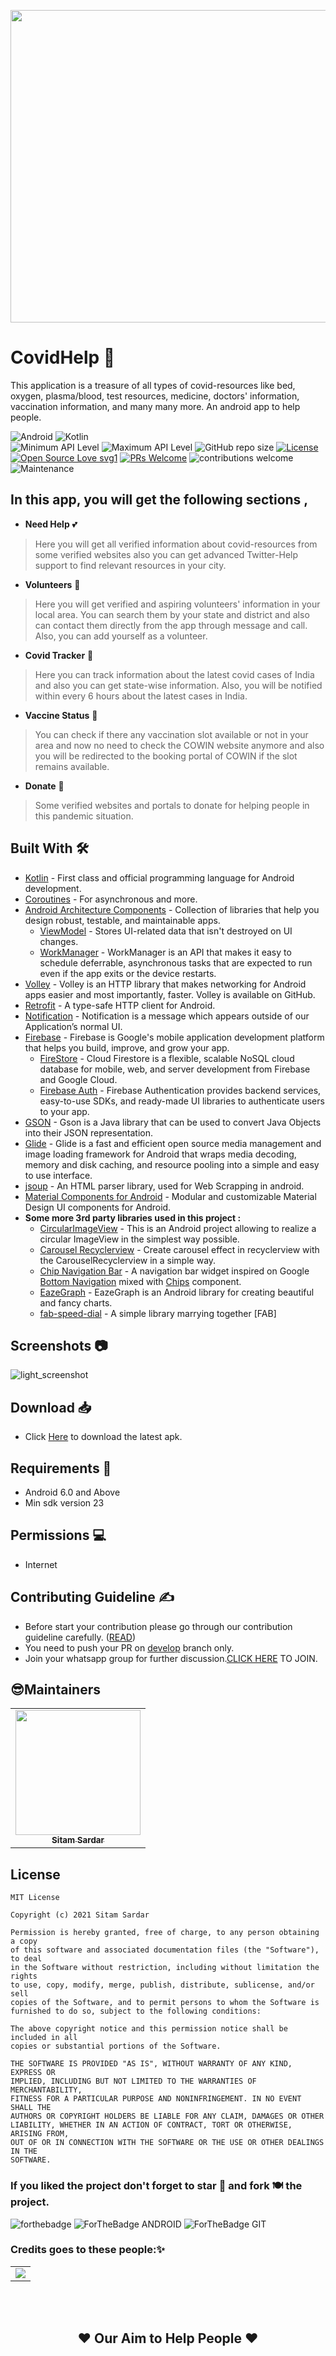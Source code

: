  <p align="center">
 <img src="https://github.com/sitamadex11/CovidHelp/blob/develop/Assets/CovidHelp%20Banner.png" height= 500 width = 889 />
</p>

# CovidHelp 🤝

This application is a treasure of all types of covid-resources like bed, oxygen, plasma/blood, test resources, medicine, doctors' information, vaccination information, and many many more. An android app to help people.

![Android](https://img.shields.io/badge/Android-3DDC84?style=for-the-badge&logo=android&logoColor=white)
![Kotlin](https://img.shields.io/badge/Kotlin-0095D5?&style=for-the-badge&logo=kotlin&logoColor=white)
<br>
![Minimum API Level](https://img.shields.io/badge/Min%20API%20Level-23-green)
![Maximum API Level](https://img.shields.io/badge/Max%20API%20Level-30-orange)
![GitHub repo size](https://img.shields.io/github/repo-size/sitamadex11/CovidHelp)
[![License](https://img.shields.io/badge/license-MIT-%2397ca00.svg)](https://github.com/sitamadex11/CovidHelp/blob/develop/LICENSE)
[![Open Source Love svg1](https://badges.frapsoft.com/os/v1/open-source.svg?v=103)](https://github.com/ellerbrock/open-source-badges/) 
[![PRs Welcome](https://img.shields.io/badge/PRs-welcome-brightgreen.svg?style=flat-square)](http://makeapullrequest.com) 
![contributions welcome](https://img.shields.io/static/v1.svg?label=Contributions&message=Welcome&color=0059b3&style=flat-square) 
![Maintenance](https://img.shields.io/maintenance/yes/2021)


## In this app, you will get the following sections ,

* **Need Help** 💕
> Here you will get all verified information about covid-resources from some verified websites also you can get advanced Twitter-Help support to find relevant resources in your city.

* **Volunteers** 👥
> Here you will get verified and aspiring volunteers' information in your local area. You can search them by your state and district and also can contact them directly from the app through message and call. Also, you can add yourself as a volunteer.

* **Covid Tracker** 📲
> Here you can track information about the latest covid cases of India and also you can get state-wise information. Also, you will be notified within every 6 hours about the latest cases in India.

* **Vaccine Status** 💉
> You can check if there any vaccination slot available or not in your area and now no need to check the COWIN website anymore and also you will be redirected to the booking portal of COWIN if the slot remains available.

* **Donate** 🎁
> Some verified websites and portals to donate for helping people in this pandemic situation.

## Built With 🛠
- [Kotlin](https://kotlinlang.org/) - First class and official programming language for Android development.
- [Coroutines](https://kotlinlang.org/docs/reference/coroutines-overview.html) - For asynchronous and more.
- [Android Architecture Components](https://developer.android.com/topic/libraries/architecture) - Collection of libraries that help you design robust, testable, and maintainable apps.
  - [ViewModel](https://developer.android.com/topic/libraries/architecture/viewmodel) - Stores UI-related data that isn't destroyed on UI changes. 
  - [WorkManager](https://developer.android.com/topic/libraries/architecture/workmanager?gclid=Cj0KCQjwxJqHBhC4ARIsAChq4atyG_0SDLhI1qeCBVL2vSzaW01jl5W-urhaeq2eYPByHVJ4rbcFJPgaAqOMEALw_wcB&gclsrc=aw.ds) - WorkManager is an API that makes it easy to schedule deferrable, asynchronous tasks that are expected to run even if the app exits or the device restarts.
- [Volley](https://developer.android.com/training/volley) - Volley is an HTTP library that makes networking for Android apps easier and most importantly, faster. Volley is available on GitHub.
- [Retrofit](https://square.github.io/retrofit/) - A type-safe HTTP client for Android.
- [Notification](https://www.geeksforgeeks.org/how-to-push-notification-in-android/) - Notification is a message which appears outside of our Application’s normal UI. 
- [Firebase](https://firebase.google.com/docs/android/setup) - Firebase is Google's mobile application development platform that helps you build, improve, and grow your app. 
  - [FireStore](https://firebase.google.com/docs/firestore) - Cloud Firestore is a flexible, scalable NoSQL cloud database for mobile, web, and server development from Firebase and Google Cloud. 
  - [Firebase Auth](https://firebase.google.com/docs/auth/android/password-auth) - Firebase Authentication provides backend services, easy-to-use SDKs, and ready-made UI libraries to authenticate users to your app.
- [GSON](https://github.com/google/gson) - Gson is a Java library that can be used to convert Java Objects into their JSON representation.
- [Glide](https://github.com/bumptech/glide) - Glide is a fast and efficient open source media management and image loading framework for Android that wraps media decoding, memory and disk caching, and resource pooling into a simple and easy to use interface.
- [jsoup](https://jsoup.org/download) - An HTML parser library, used for Web Scrapping in android.
- [Material Components for Android](https://github.com/material-components/material-components-android) - Modular and customizable Material Design UI components for Android.
- **Some more 3rd party libraries used in this project :**
  - [CircularImageView](https://github.com/lopspower/CircularImageView) - This is an Android project allowing to realize a circular ImageView in the simplest way possible.
  - [Carousel Recyclerview](https://github.com/sparrow007/CarouselRecyclerview) - Create carousel effect in recyclerview with the CarouselRecyclerview in a simple way.
  - [Chip Navigation Bar](https://github.com/ismaeldivita/chip-navigation-bar) - A navigation bar widget inspired on Google [Bottom Navigation](https://material.io/components/bottom-navigation) mixed with [Chips](https://material.io/components/chips) component.
  - [EazeGraph](https://github.com/blackfizz/EazeGraph) - EazeGraph is an Android library for creating beautiful and fancy charts. 
  - [fab-speed-dial](https://github.com/yavski/fab-speed-dial) - A simple library marrying together [FAB]

## Screenshots 📷 
![light_screenshot](https://github.com/sitamadex11/CovidHelp/blob/develop/Assets/AllScreenShots.png)

## Download 📥
- Click [Here](https://drive.google.com/u/2/uc?id=1OWIi9xcCLTTyZtJHTVzPAjbA3RiiVCal&export=download) to download the latest apk.

## Requirements 🎯 
- Android 6.0 and Above
- Min sdk version 23

## Permissions 💻
- Internet

## Contributing Guideline ✍
- Before start your contribution please go through our contribution guideline carefully. ([READ](https://github.com/sitamadex11/CovidHelp/blob/develop/Assets/Contributing.md))
- You need to push your PR on [develop](https://github.com/sitamadex11/CovidHelp/tree/develop) branch only.
- Join your whatsapp group for further discussion.[CLICK HERE](https://chat.whatsapp.com/JXYziNoD3lD9RWQwD3VyEe) TO JOIN.

## 😎Maintainers
<table>
  <tbody><tr>
    <td align="center"><a href="https://github.com/theDIRone"><img alt="" src="https://avatars.githubusercontent.com/theDIRone" width="200px;"><br><sub><b> Sitam Sardar </b></sub></a><br></td> </a></td>

     
    
  </tr>
</tbody></table>

## License 

```
MIT License

Copyright (c) 2021 Sitam Sardar

Permission is hereby granted, free of charge, to any person obtaining a copy
of this software and associated documentation files (the "Software"), to deal
in the Software without restriction, including without limitation the rights
to use, copy, modify, merge, publish, distribute, sublicense, and/or sell
copies of the Software, and to permit persons to whom the Software is
furnished to do so, subject to the following conditions:

The above copyright notice and this permission notice shall be included in all
copies or substantial portions of the Software.

THE SOFTWARE IS PROVIDED "AS IS", WITHOUT WARRANTY OF ANY KIND, EXPRESS OR
IMPLIED, INCLUDING BUT NOT LIMITED TO THE WARRANTIES OF MERCHANTABILITY,
FITNESS FOR A PARTICULAR PURPOSE AND NONINFRINGEMENT. IN NO EVENT SHALL THE
AUTHORS OR COPYRIGHT HOLDERS BE LIABLE FOR ANY CLAIM, DAMAGES OR OTHER
LIABILITY, WHETHER IN AN ACTION OF CONTRACT, TORT OR OTHERWISE, ARISING FROM,
OUT OF OR IN CONNECTION WITH THE SOFTWARE OR THE USE OR OTHER DEALINGS IN THE
SOFTWARE.
```
### If you liked the project don't forget to star 🌟 and fork 🍽 the project.
![forthebadge](https://forthebadge.com/images/badges/built-with-love.svg)
![ForTheBadge ANDROID](https://forthebadge.com/images/badges/built-for-android.svg)
![ForTheBadge GIT](https://forthebadge.com/images/badges/uses-git.svg)

### Credits goes to these people:✨

<table>
	<tr>
		<td>
   <a href="https://github.com/sitamadex11/CovidHelp/graphs/contributors">
  <img src="https://contrib.rocks/image?repo=sitamadex11/CovidHelp" />
</a>
		</td>
	</tr>
</table>



<br>
<br>
<h2 align="center">❤ Our Aim to Help People ❤</h2>

<br>
